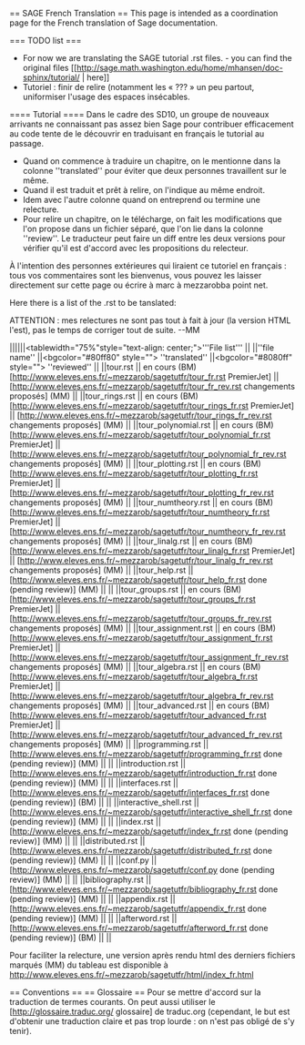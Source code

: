 == SAGE French Translation ==
This page is intended as a coordination page for the French translation of Sage documentation.

=== TODO list ===
 * For now we are translating the SAGE tutorial .rst files. - you can find the original files [[http://sage.math.washington.edu/home/mhansen/doc-sphinx/tutorial/ | here]]
 * Tutoriel : finir de relire (notamment les « ??? » un peu partout, uniformiser l'usage des espaces insécables.

==== Tutorial ====
Dans le cadre des SD10, un groupe de nouveaux arrivants ne connaissant pas assez bien Sage pour contribuer efficacement au code tente de le découvrir en traduisant en français le tutorial au passage.

 * Quand on commence à traduire un chapitre, on le mentionne dans la colonne ''translated'' pour éviter que deux personnes travaillent sur le même.
 * Quand il est traduit et prêt à relire, on l'indique au même endroit.
 * Idem avec l'autre colonne quand on entreprend ou termine une relecture.
 * Pour relire un chapitre, on le télécharge, on fait les modifications que l'on propose dans un fichier séparé, que l'on lie dans la colonne ''review''. Le traducteur peut faire un diff entre les deux versions pour vérifier qu'il est d'accord avec les propositions du relecteur.

À l'intention des personnes extérieures qui liraient ce tutoriel en français : tous vos commentaires sont les bienvenus, vous pouvez les laisser directement sur cette page ou écrire à marc à mezzarobba point net.


Here there is a list of the .rst to be tanslated:

ATTENTION : mes relectures ne sont pas tout à fait à jour (la version HTML l'est), pas le temps de corriger tout de suite. --MM

||||||<tablewidth="75%"style="text-align: center;">'''File list''' ||
||''file name'' ||<bgcolor="#80ff80" style=""> ''translated'' ||<bgcolor="#8080ff" style=""> ''reviewed'' ||
||tour.rst || en cours (BM) [http://www.eleves.ens.fr/~mezzarob/sagetutfr/tour_fr.rst PremierJet] || [http://www.eleves.ens.fr/~mezzarob/sagetutfr/tour_fr_rev.rst changements proposés] (MM) ||
||tour_rings.rst || en cours (BM) [http://www.eleves.ens.fr/~mezzarob/sagetutfr/tour_rings_fr.rst PremierJet] || [http://www.eleves.ens.fr/~mezzarob/sagetutfr/tour_rings_fr_rev.rst changements proposés] (MM) ||
||tour_polynomial.rst || en cours (BM) [http://www.eleves.ens.fr/~mezzarob/sagetutfr/tour_polynomial_fr.rst PremierJet] || [http://www.eleves.ens.fr/~mezzarob/sagetutfr/tour_polynomial_fr_rev.rst changements proposés] (MM) ||
||tour_plotting.rst || en cours (BM) [http://www.eleves.ens.fr/~mezzarob/sagetutfr/tour_plotting_fr.rst PremierJet] || [http://www.eleves.ens.fr/~mezzarob/sagetutfr/tour_plotting_fr_rev.rst changements proposés] (MM) ||
||tour_numtheory.rst || en cours (BM) [http://www.eleves.ens.fr/~mezzarob/sagetutfr/tour_numtheory_fr.rst PremierJet]  ||[http://www.eleves.ens.fr/~mezzarob/sagetutfr/tour_numtheory_fr_rev.rst changements proposés] (MM) ||
||tour_linalg.rst || en cours (BM) [http://www.eleves.ens.fr/~mezzarob/sagetutfr/tour_linalg_fr.rst PremierJet]  || [http://www.eleves.ens.fr/~mezzarob/sagetutfr/tour_linalg_fr_rev.rst changements proposés] (MM) ||
||tour_help.rst || [http://www.eleves.ens.fr/~mezzarob/sagetutfr/tour_help_fr.rst done (pending review)] (MM) || ||
||tour_groups.rst || en cours (BM) [http://www.eleves.ens.fr/~mezzarob/sagetutfr/tour_groups_fr.rst PremierJet] || [http://www.eleves.ens.fr/~mezzarob/sagetutfr/tour_groups_fr_rev.rst changements proposés] (MM) ||
||tour_assignment.rst || en cours (BM) [http://www.eleves.ens.fr/~mezzarob/sagetutfr/tour_assignment_fr.rst PremierJet] || [http://www.eleves.ens.fr/~mezzarob/sagetutfr/tour_assignment_fr_rev.rst changements proposés] (MM) ||
||tour_algebra.rst || en cours (BM) [http://www.eleves.ens.fr/~mezzarob/sagetutfr/tour_algebra_fr.rst PremierJet] || [http://www.eleves.ens.fr/~mezzarob/sagetutfr/tour_algebra_fr_rev.rst changements proposés] (MM) ||
||tour_advanced.rst || en cours (BM) [http://www.eleves.ens.fr/~mezzarob/sagetutfr/tour_advanced_fr.rst PremierJet]  || [http://www.eleves.ens.fr/~mezzarob/sagetutfr/tour_advanced_fr_rev.rst changements proposés] (MM) ||
||programming.rst || [http://www.eleves.ens.fr/~mezzarob/sagetutfr/programming_fr.rst done (pending review)] (MM)  || ||
||introduction.rst || [http://www.eleves.ens.fr/~mezzarob/sagetutfr/introduction_fr.rst done (pending review)] (MM) || ||
||interfaces.rst || [http://www.eleves.ens.fr/~mezzarob/sagetutfr/interfaces_fr.rst done (pending review)] (BM) || ||
||interactive_shell.rst || [http://www.eleves.ens.fr/~mezzarob/sagetutfr/interactive_shell_fr.rst done (pending review)] (MM) || ||
||index.rst || [http://www.eleves.ens.fr/~mezzarob/sagetutfr/index_fr.rst done (pending review)] (MM)  || ||
||distributed.rst || [http://www.eleves.ens.fr/~mezzarob/sagetutfr/distributed_fr.rst done (pending review)] (MM) || ||
||conf.py || [http://www.eleves.ens.fr/~mezzarob/sagetutfr/conf.py done (pending review)] (MM) || ||
||bibliography.rst || [http://www.eleves.ens.fr/~mezzarob/sagetutfr/bibliography_fr.rst done (pending review)] (MM) || ||
||appendix.rst || [http://www.eleves.ens.fr/~mezzarob/sagetutfr/appendix_fr.rst done (pending review)] (MM) || ||
||afterword.rst || [http://www.eleves.ens.fr/~mezzarob/sagetutfr/afterword_fr.rst done (pending review)] (BM) || ||

Pour faciliter la relecture, une version après rendu html des derniers fichiers marqués (MM) du tableau est disponible à 
http://www.eleves.ens.fr/~mezzarob/sagetutfr/html/index_fr.html

== Conventions ==
== Glossaire ==
Pour se mettre d'accord sur la traduction de termes courants. On peut aussi utiliser le [http://glossaire.traduc.org/ glossaire] de traduc.org (cependant, le but est d'obtenir une traduction claire et pas trop lourde : on n'est pas obligé de s'y tenir).

